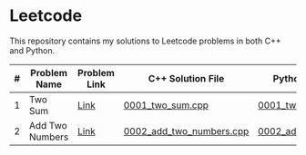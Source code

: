 # Leetcode
This repository contains my solutions to Leetcode problems in both C++ and Python.

| # | Problem Name  | Problem Link                                    | C++ Solution File                    | Python Solution File               | Test Case      | Complexity Analysis        |
|-------|---------------|-------------------------------------------------|--------------------------------------|------------------------------------|-----------------|---------------------------------|
| 1     | Two Sum       | [Link](https://leetcode.com/problems/two-sum/)  | [0001_two_sum.cpp](solutions/cpp/0001_two_sum.cpp) | [0001_two_sum.py](solutions/python/0001_two_sum.py) | [0001_two_sum_test](tests/0001_two_sum_test.cpp) | [Complexity Analysis](docs/complexity_analysis.md#0001---two-sum) |
| 2     | Add Two Numbers | [Link](https://leetcode.com/problems/add-two-numbers/) | [0002_add_two_numbers.cpp](solutions/cpp/0002_add_two_numbers.cpp) | [0002_add_two_numbers.py](solutions/python/0002_add_two_numbers.py) | [0002_add_two_numbers_test](tests/0002_add_two_numbers_test.cpp) | [Complexity Analysis](docs/complexity_analysis.md#0002---add-two-numbers) | 